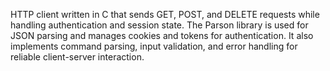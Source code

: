 HTTP client written in C that sends GET, POST, and DELETE requests while handling authentication and session state. The Parson library is used for JSON parsing and manages cookies and tokens for authentication. It also implements command parsing, input validation, and error handling for reliable client-server interaction.
